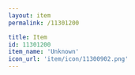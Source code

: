 ```yaml
---
layout: item
permalink: /11301200

title: Item
id: 11301200
item_name: 'Unknown'
icon_url: 'item/icon/11300902.png'
---
```


